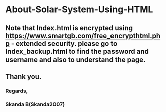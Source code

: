 # About-Solar-System-Using-HTML
## Note that Index.html is encrypted using https://www.smartgb.com/free_encrypthtml.php - extended security. please go to Index_backup.html to find the password and username and also to understand the page.
## Thank you.
### Regards,
### Skanda B(Skanda2007)
